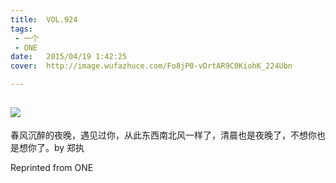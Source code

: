 ```yaml
---
title:	VOL.924
tags:
 - 一个
 - ONE
date:	2015/04/19 1:42:25
cover:	http://image.wufazhuce.com/Fo8jP0-vDrtAR9C0KiohK_224Ubn

---
```

![](http://image.wufazhuce.com/Fo8jP0-vDrtAR9C0KiohK_224Ubn)
---

春风沉醉的夜晚，遇见过你，从此东西南北风一样了，清晨也是夜晚了，不想你也是想你了。by 郑执
 
Reprinted from ONE
